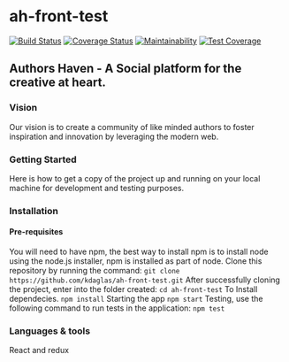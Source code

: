 # ah-front-test

[![Build Status](https://travis-ci.org/kdaglas/ah-front-test.svg?branch=develop)](https://travis-ci.org/kdaglas/ah-front-test)
[![Coverage Status](https://coveralls.io/repos/github/kdaglas/ah-front-test/badge.svg?branch=ch-coveralls-162909778)](https://coveralls.io/github/kdaglas/ah-front-test?branch=develop)
[![Maintainability](https://api.codeclimate.com/v1/badges/c73aae697940d1702848/maintainability)](https://codeclimate.com/github/kdaglas/ah-front-test/maintainability)
[![Test Coverage](https://api.codeclimate.com/v1/badges/c73aae697940d1702848/test_coverage)](https://codeclimate.com/github/kdaglas/ah-front-test/test_coverage)

## Authors Haven - A Social platform for the creative at heart.

### Vision
Our vision is to create a community of like minded authors to foster inspiration and innovation by leveraging the modern web.

### Getting Started
Here is how to get a copy of the project up and running on your local machine for development and testing purposes.

### Installation
#### Pre-requisites
You will need to have npm, the best way to install npm is to install node using the node.js installer, npm is installed as part of node.
Clone this repository by running the command:
`git clone https://github.com/kdaglas/ah-front-test.git`
After successfully cloning the project, enter into the folder created:
`cd ah-front-test`
To Install dependecies. 
`npm install`
Starting the app
`npm start`
Testing, use the following command to run tests in the application:
`npm test`

### Languages & tools
React and redux
